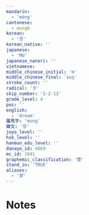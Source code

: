 ```yaml
---
mandarin:
  - 'mèng'
cantonese:
  - mung6
korean:
  - '몽'
korean_native: ''
japanese:
  - 'MU'
japanese_nanori: ''
vietnamese:
middle_chinese_initial: 'm'
middle_chinese_final: 'ɨuŋ'
stroke_count: ''
radical: '夕'
skip_number: '2-2-11'
grade_level: 4
pos: ''
english:
  - 'dream'
羅馬字: 'mung'
韓文: '뭉'
joyo_level: ''
hsk_level: ''
hanmun_edu_level: ''
danayo_id: 4069
mc_id: 1041
graphemic_classification: '瞢'
stand_in: 'TRUE'
aliases:
  - '梦'
---
```


# Notes
